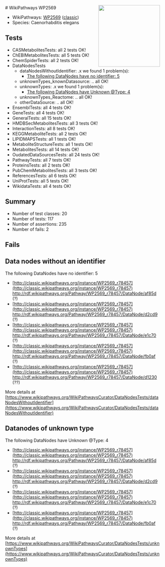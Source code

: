 <img style="float: right; width: 200px" src="https://upload.wikimedia.org/wikipedia/commons/thumb/8/83/Wplogo_with_text_500.png/640px-Wplogo_with_text_500.png" />
# WikiPathways WP2569

* WikiPathways: [WP2569](https://wikipathways.org/pathways/WP2569) ([classic](https://classic.wikipathways.org/instance/WP2569))
* Species: Caenorhabditis elegans
## Tests
* CASMetabolitesTests: all 2 tests OK!
* ChEBIMetabolitesTests: all 5 tests OK!
* ChemSpiderTests: all 2 tests OK!
* DataNodesTests
    * dataNodesWithoutIdentifier: .x we found 1 problem(s):
        * [The following DataNodes have no identifier: 5](#d2d32fa4)
    * unknownTypes_knownDatasource: .. all OK!
    * unknownTypes: .x we found 1 problem(s):
        * [The following DataNodes have Unknown @Type: 4](#839973e2)
    * unknownTypes_Reactome: .. all OK!
    * otherDataSource: .. all OK!
* EnsemblTests: all 4 tests OK!
* GeneTests: all 4 tests OK!
* GeneralTests: all 15 tests OK!
* HMDBSecMetabolitesTests: all 3 tests OK!
* InteractionTests: all 8 tests OK!
* KEGGMetaboliteTests: all 2 tests OK!
* LIPIDMAPSTests: all 1 tests OK!
* MetaboliteStructureTests: all 1 tests OK!
* MetabolitesTests: all 14 tests OK!
* OudatedDataSourcesTests: all 24 tests OK!
* PathwayTests: all 7 tests OK!
* ProteinsTests: all 2 tests OK!
* PubChemMetabolitesTests: all 3 tests OK!
* ReferencesTests: all 6 tests OK!
* UniProtTests: all 5 tests OK!
* WikidataTests: all 4 tests OK!


## Summary

* Number of test classes: 20
* Number of tests: 117
* Number of assertions: 235
* Number of fails: 2

## Fails

<a name="d2d32fa4" />

## Data nodes without an identifier

The following DataNodes have no identifier: 5

* [http://classic.wikipathways.org/instance/WP2569_r78457](http://classic.wikipathways.org/instance/WP2569_r78457) http://rdf.wikipathways.org/Pathway/WP2569_r78457/DataNode/af85d (?)
* [http://classic.wikipathways.org/instance/WP2569_r78457](http://classic.wikipathways.org/instance/WP2569_r78457) http://rdf.wikipathways.org/Pathway/WP2569_r78457/DataNode/d2cd9 (?)
* [http://classic.wikipathways.org/instance/WP2569_r78457](http://classic.wikipathways.org/instance/WP2569_r78457) http://rdf.wikipathways.org/Pathway/WP2569_r78457/DataNode/e1c70 (?)
* [http://classic.wikipathways.org/instance/WP2569_r78457](http://classic.wikipathways.org/instance/WP2569_r78457) http://rdf.wikipathways.org/Pathway/WP2569_r78457/DataNode/fb0af (?)
* [http://classic.wikipathways.org/instance/WP2569_r78457](http://classic.wikipathways.org/instance/WP2569_r78457) http://rdf.wikipathways.org/Pathway/WP2569_r78457/DataNode/d1230 (??)


More details at [https://www.wikipathways.org/WikiPathwaysCurator/DataNodesTests/dataNodesWithoutIdentifier](https://www.wikipathways.org/WikiPathwaysCurator/DataNodesTests/dataNodesWithoutIdentifier)

<a name="839973e2" />

## Datanodes of unknown type

The following DataNodes have Unknown @Type: 4

* [http://classic.wikipathways.org/instance/WP2569_r78457](http://classic.wikipathways.org/instance/WP2569_r78457) http://rdf.wikipathways.org/Pathway/WP2569_r78457/DataNode/af85d (?)
* [http://classic.wikipathways.org/instance/WP2569_r78457](http://classic.wikipathways.org/instance/WP2569_r78457) http://rdf.wikipathways.org/Pathway/WP2569_r78457/DataNode/d2cd9 (?)
* [http://classic.wikipathways.org/instance/WP2569_r78457](http://classic.wikipathways.org/instance/WP2569_r78457) http://rdf.wikipathways.org/Pathway/WP2569_r78457/DataNode/e1c70 (?)
* [http://classic.wikipathways.org/instance/WP2569_r78457](http://classic.wikipathways.org/instance/WP2569_r78457) http://rdf.wikipathways.org/Pathway/WP2569_r78457/DataNode/fb0af (?)


More details at [https://www.wikipathways.org/WikiPathwaysCurator/DataNodesTests/unknownTypes](https://www.wikipathways.org/WikiPathwaysCurator/DataNodesTests/unknownTypes)

